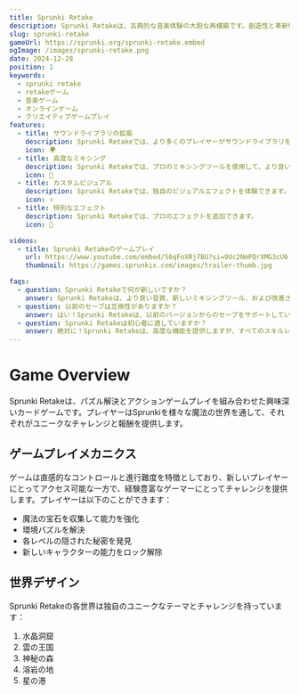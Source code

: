 ```yaml
---
title: Sprunki Retake
description: Sprunki Retakeは、古典的な音楽体験の大胆な再構築です。創造性と革新性が出会い、プレイヤーは独自のサウンドスケープを作成するための強化されたツールと機能を持つゲームです。
slug: sprunki-retake
gameUrl: https://sprunki.org/sprunki-retake.embed
ogImage: /images/sprunki-retake.png
date: 2024-12-28
position: 1
keywords:
  - sprunki retake
  - retakeゲーム
  - 音楽ゲーム
  - オンラインゲーム
  - クリエイティブゲームプレイ
features:
  - title: サウンドライブラリの拡張
    description: Sprunki Retakeでは、より多くのプレイヤーがサウンドライブラリを探索できます。
    icon: 🌍
  - title: 高度なミキシング
    description: Sprunki Retakeでは、プロのミキシングツールを使用して、より良いサウンドスケープを作成できます。
    icon: 🧩
  - title: カスタムビジュアル
    description: Sprunki Retakeでは、独自のビジュアルエフェクトを体験できます。
    icon: ⭐
  - title: 特別なエフェクト
    description: Sprunki Retakeでは、プロのエフェクトを追加できます。
    icon: 💫

videos:
  - title: Sprunki Retakeのゲームプレイ
    url: https://www.youtube.com/embed/S6qFoXRj7BU?si=9Uc2NmPQrXMG3cU6
    thumbnail: https://games.sprunkix.com/images/trailer-thumb.jpg

faqs:
  - question: Sprunki Retakeで何が新しいですか？
    answer: Sprunki Retakeは、より良い音質、新しいミキシングツール、および改善されたビジュアルエフェクトを導入します。
  - question: 以前のセーブは互換性がありますか？
    answer: はい！Sprunki Retakeは、以前のバージョンからのセーブをサポートしています。
  - question: Sprunki Retakeは初心者に適していますか？
    answer: 絶対に！Sprunki Retakeは、高度な機能を提供しますが、すべてのスキルレベルに適した直感的なインターフェースを維持します。
---
```


# Game Overview

Sprunki Retakeは、パズル解決とアクションゲームプレイを組み合わせた興味深いカードゲームです。プレイヤーはSprunkiを様々な魔法の世界を通して、それぞれがユニークなチャレンジと報酬を提供します。

## ゲームプレイメカニクス

ゲームは直感的なコントロールと進行難度を特徴としており、新しいプレイヤーにとってアクセス可能な一方で、経験豊富なゲーマーにとってチャレンジを提供します。プレイヤーは以下のことができます：

- 魔法の宝石を収集して能力を強化
- 環境パズルを解決
- 各レベルの隠された秘密を発見
- 新しいキャラクターの能力をロック解除

## 世界デザイン

Sprunki Retakeの各世界は独自のユニークなテーマとチャレンジを持っています：

1. 水晶洞窟
2. 雲の王国
3. 神秘の森
4. 溶岩の地
5. 星の港